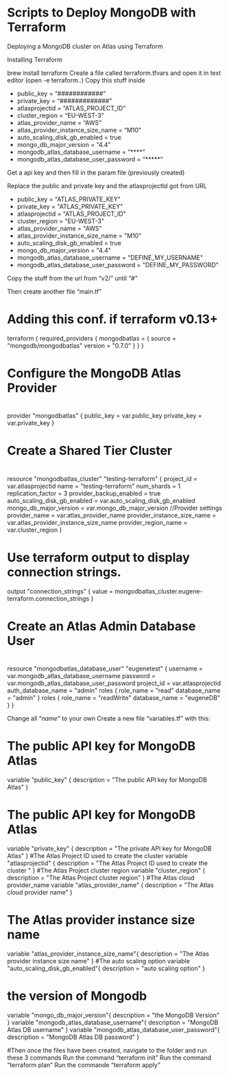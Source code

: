 # Scripts to Deploy MongoDB with Terraform
Deploying a MongoDB cluster on Atlas using Terraform


Installing Terraform


brew install terraform
Create a file called terraform.tfvars and open it in text editor (open -e terraform..)
Copy this stuff inside

- public_key = “############”
- private_key  = “#############”
- atlasprojectid = “ATLAS_PROJECT_ID”
- cluster_region = “EU-WEST-3"
- atlas_provider_name = “AWS”
- atlas_provider_instance_size_name = “M10"
- auto_scaling_disk_gb_enabled = true
- mongo_db_major_version   	= “4.4”
- mongodb_atlas_database_username = “****”
- mongodb_atlas_database_user_password = “*****”

Get a api key and then fill in the param file (previously created)


Replace the public and private key and the atlasprojectId got from URL

- public_key = "ATLAS_PRIVATE_KEY"
- private_key  = "ATLAS_PRIVATE_KEY"
- atlasprojectid = "ATLAS_PROJECT_ID"
- cluster_region = "EU-WEST-3"
- atlas_provider_name = "AWS"
- atlas_provider_instance_size_name = "M10"
- auto_scaling_disk_gb_enabled = true
- mongo_db_major_version       = "4.4"
- mongodb_atlas_database_username = "DEFINE_MY_USERNAME"
- mongodb_atlas_database_user_password = "DEFINE_MY_PASSWORD"



Copy the stuff from the url from “v2/” until “#”


Then create another file “main.tf”

# Adding this conf. if terraform v0.13+
terraform {
 required_providers {
   mongodbatlas = {
     source = "mongodb/mongodbatlas"
     version = "0.7.0"
   }
 }
}
#
# Configure the MongoDB Atlas Provider
#
provider "mongodbatlas" {
 public_key  = var.public_key
 private_key = var.private_key
}
#
# Create a Shared Tier Cluster
#
resource "mongodbatlas_cluster" "testing-terraform" {
 project_id              = var.atlasprojectid
 name                    = "testing-terraform"
 num_shards                   = 1
 replication_factor           = 3
 provider_backup_enabled      = true
 auto_scaling_disk_gb_enabled = var.auto_scaling_disk_gb_enabled
 mongo_db_major_version       = var.mongo_db_major_version
 //Provider settings
 provider_name               = var.atlas_provider_name
 provider_instance_size_name = var.atlas_provider_instance_size_name
 provider_region_name        = var.cluster_region
 }
# Use terraform output to display connection strings.
output "connection_strings" {
value = mongodbatlas_cluster.eugene-terraform.connection_strings
}
#
# Create an Atlas Admin Database User
#
resource "mongodbatlas_database_user" "eugenetest" {
 username           = var.mongodb_atlas_database_username
 password           = var.mongodb_atlas_database_user_password
 project_id              = var.atlasprojectid
 auth_database_name = "admin"
 roles {
   role_name     = "read"
   database_name = "admin"
 }
 roles {
   role_name     = "readWrite"
   database_name = "eugeneDB"
 }
}

Change all “_name_” to your own
Create a new file “variables.tf” with this:
# The  public API key for MongoDB Atlas
variable "public_key" {
  description = "The public API key for MongoDB Atlas"
}
# The  public API key for MongoDB Atlas
variable "private_key" {
  description = "The private API key for MongoDB Atlas"
}
#The Atlas Project ID used to create the cluster 
variable "atlasprojectid" {
    description = "The Atlas Project ID used to create the cluster "
}
#The Atlas Project cluster region 
variable "cluster_region" {
    description = "The Atlas Project cluster region"
}
#The Atlas cloud provider_name
variable "atlas_provider_name" {
    description = "The Atlas cloud provider name"
}
# The Atlas provider instance size name
variable "atlas_provider_instance_size_name"{
    description = "The Atlas provider instance size name"
}
#The auto scaling option
variable "auto_scaling_disk_gb_enabled"{
    description = "auto scaling option"
}
# the version of Mongodb 
variable "mongo_db_major_version"{
    description = "the MongoDB Version"
}
variable "mongodb_atlas_database_username"{
    description = "MongoDB Atlas DB username" 
}
variable "mongodb_atlas_database_user_password"{
    description = "MongoDB Atlas DB password" 
}

#Then once the files have been created, navigate to the folder and run these 3 commands
Run the command “terraform init”
Run the command “terraform plan”
Run the commande “terraform apply”


